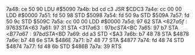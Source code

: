 7a48: ce 50 90  LDU    #$5090
7a4b: bd cd c3  JSR    $CDC3
7a4e: cc 00 00  LDD    #$0000
7a51: fd 50 98  STD    $5098
7a54: fd 50 9a  STD    $509A
7a57: fd 50 9c  STD    $509C
7a5a: cc 00 00  LDD    #$0000
7a5d: 97 62     STA    <$62
7a5f: 97 63     STA    <$63
7a61: 97 31     STA    <$31
7a63: 97 bc     STA    <$BC
7a65: 97 b7     STA    <$B7
7a67: 97 bd     STA    <$BD
7a69: dd a3     STD    <$A3
7a6b: b7 48 78  STA    $4878
7a6e: b7 48 6e  STA    $486E
7a71: b7 48 77  STA    $4877
7a74: fd 48 74  STD    $4874
7a77: fd 48 6b  STD    $486B
7a7a: 39        RTS
